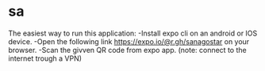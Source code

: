 # sa
The easiest way to run this application:
-Install expo cli on an android or IOS device.
-Open the following link https://expo.io/@r.gh/sanagostar on your browser.
-Scan the givven QR code from expo app.
(note: connect to the internet trough a VPN)
